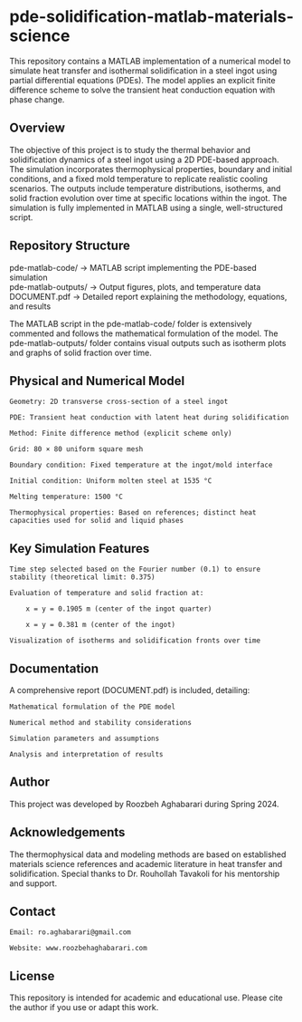 # pde-solidification-matlab-materials-science

This repository contains a MATLAB implementation of a numerical model to simulate heat transfer and isothermal solidification in a steel ingot using partial differential equations (PDEs). The model applies an explicit finite difference scheme to solve the transient heat conduction equation with phase change.

## Overview

The objective of this project is to study the thermal behavior and solidification dynamics of a steel ingot using a 2D PDE-based approach. The simulation incorporates thermophysical properties, boundary and initial conditions, and a fixed mold temperature to replicate realistic cooling scenarios. The outputs include temperature distributions, isotherms, and solid fraction evolution over time at specific locations within the ingot.
The simulation is fully implemented in MATLAB using a single, well-structured script.

## Repository Structure

pde-matlab-code/        → MATLAB script implementing the PDE-based simulation  
pde-matlab-outputs/     → Output figures, plots, and temperature data  
DOCUMENT.pdf            → Detailed report explaining the methodology, equations, and results  

The MATLAB script in the pde-matlab-code/ folder is extensively commented and follows the mathematical formulation of the model. The pde-matlab-outputs/ folder contains visual outputs such as isotherm plots and graphs of solid fraction over time.

## Physical and Numerical Model

    Geometry: 2D transverse cross-section of a steel ingot

    PDE: Transient heat conduction with latent heat during solidification

    Method: Finite difference method (explicit scheme only)

    Grid: 80 × 80 uniform square mesh

    Boundary condition: Fixed temperature at the ingot/mold interface

    Initial condition: Uniform molten steel at 1535 °C

    Melting temperature: 1500 °C

    Thermophysical properties: Based on references; distinct heat capacities used for solid and liquid phases

## Key Simulation Features

    Time step selected based on the Fourier number (0.1) to ensure stability (theoretical limit: 0.375)

    Evaluation of temperature and solid fraction at:

        x = y = 0.1905 m (center of the ingot quarter)

        x = y = 0.381 m (center of the ingot)

    Visualization of isotherms and solidification fronts over time

## Documentation

A comprehensive report (DOCUMENT.pdf) is included, detailing:

    Mathematical formulation of the PDE model

    Numerical method and stability considerations

    Simulation parameters and assumptions

    Analysis and interpretation of results

## Author

This project was developed by Roozbeh Aghabarari during Spring 2024.

## Acknowledgements

The thermophysical data and modeling methods are based on established materials science references and academic literature in heat transfer and solidification. Special thanks to Dr. Rouhollah Tavakoli for his mentorship and support.

## Contact

    Email: ro.aghabarari@gmail.com

    Website: www.roozbehaghabarari.com

## License

This repository is intended for academic and educational use. Please cite the author if you use or adapt this work.
